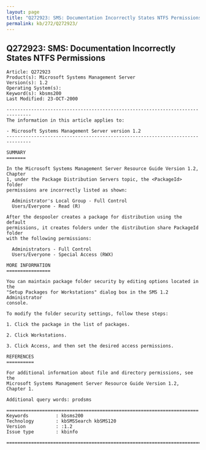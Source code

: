 ```yaml
---
layout: page
title: "Q272923: SMS: Documentation Incorrectly States NTFS Permissions"
permalink: kb/272/Q272923/
---
```


## Q272923: SMS: Documentation Incorrectly States NTFS Permissions

	Article: Q272923
	Product(s): Microsoft Systems Management Server
	Version(s): 1.2
	Operating System(s): 
	Keyword(s): kbsms200
	Last Modified: 23-OCT-2000
	
	-------------------------------------------------------------------------------
	The information in this article applies to:
	
	- Microsoft Systems Management Server version 1.2 
	-------------------------------------------------------------------------------
	
	SUMMARY
	=======
	
	In the Microsoft Systems Management Server Resource Guide Version 1.2, Chapter
	1, under the Package Distribution Servers topic, the <PackageId> folder
	permissions are incorrectly listed as shown:
	
	  Administrator's Local Group - Full Control
	  Users/Everyone - Read (R)
	
	After the despooler creates a package for distribution using the default
	permissions, it creates folders under the distribution share PackageId folder
	with the following permissions:
	
	  Administrators - Full Control
	  Users/Everyone - Special Access (RWX)
	
	MORE INFORMATION
	================
	
	You can maintain package folder security by editing options located in the
	"Setup Packages for Workstations" dialog box in the SMS 1.2 Administrator
	console.
	
	To modify the folder security settings, follow these steps:
	
	1. Click the package in the list of packages.
	
	2. Click Workstations.
	
	3. Click Access, and then set the desired access permissions.
	
	REFERENCES
	==========
	
	For additional information about file and directory permissions, see the
	Microsoft Systems Management Server Resource Guide Version 1.2, Chapter 1.
	
	Additional query words: prodsms
	
	======================================================================
	Keywords          : kbsms200 
	Technology        : kbSMSSearch kbSMS120
	Version           : :1.2
	Issue type        : kbinfo
	
	=============================================================================
	
